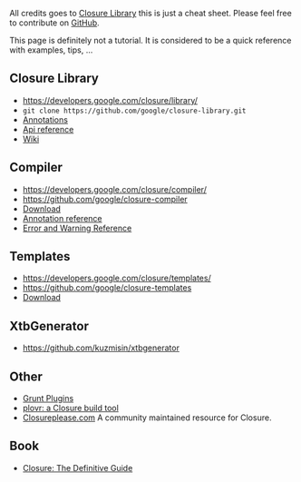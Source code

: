All credits goes to [Closure Library](https://developers.google.com/closure/library/)
this is just a cheat sheet. Please feel free to contribute on [GitHub](https://github.com/kuzmisin/closurecheatsheet).

This page is definitely not a tutorial. It is considered to be a quick reference with examples, tips, ...

## Closure Library
+ https://developers.google.com/closure/library/
+ ```git clone https://github.com/google/closure-library.git```
+ [Annotations](https://developers.google.com/closure/compiler/docs/js-for-compiler)
+ [Api reference](http://docs.closure-library.googlecode.com/git/index.html)
+ [Wiki](https://code.google.com/p/closure-library/w/list)

## Compiler

+ https://developers.google.com/closure/compiler/
+ https://github.com/google/closure-compiler
+ [Download](http://dl.google.com/closure-compiler/compiler-latest.zip)
+ [Annotation reference](https://developers.google.com/closure/compiler/docs/js-for-compiler)
+ [Error and Warning Reference](https://developers.google.com/closure/compiler/docs/error-ref)

## Templates
+ https://developers.google.com/closure/templates/
+ https://github.com/google/closure-templates
+ [Download](https://closure-templates.googlecode.com/files/closure-templates-for-javascript-latest.zip)

## XtbGenerator
+ https://github.com/kuzmisin/xtbgenerator

## Other
+ [Grunt Plugins](http://gruntjs.com/plugins/closure)
+ [plovr: a Closure build tool](http://plovr.com/)
+ [Closureplease.com](http://closureplease.com) A community maintained resource for Closure.

## Book
+ <a href="http://www.amazon.com/gp/product/1449381871/ref=as_li_tf_tl?ie=UTF8&camp=1789&creative=9325&creativeASIN=1449381871&linkCode=as2&tag=kuzmisinsk-20">Closure: The Definitive Guide</a><img src="http://www.assoc-amazon.com/e/ir?t=kuzmisinsk-20&l=as2&o=1&a=1449381871" width="1" height="1" border="0" alt="" style="border:none !important; margin:0px !important;" />


